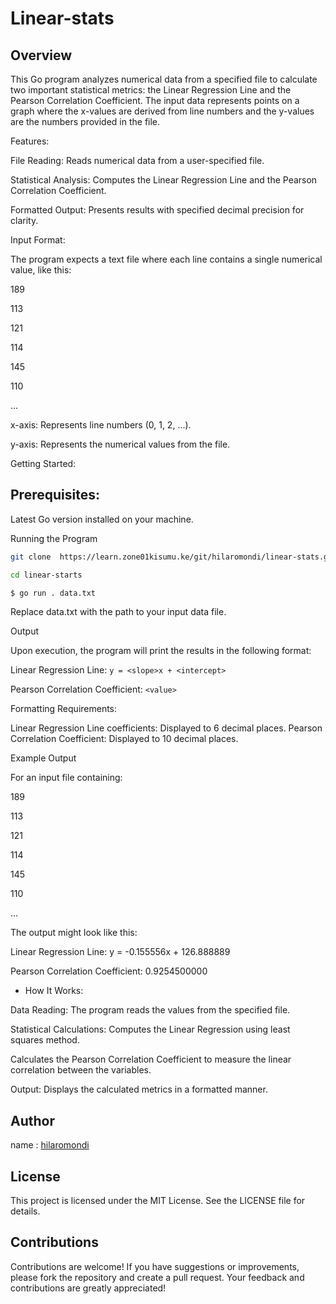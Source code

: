# Linear-stats

## Overview
This Go program analyzes numerical data from a specified file to calculate two important statistical metrics: the Linear Regression Line and the Pearson Correlation Coefficient. The input data represents points on a graph where the x-values are derived from line numbers and the y-values are the numbers provided in the file.

Features:

 File Reading: Reads numerical data from a user-specified file.

Statistical Analysis: Computes the Linear Regression Line and the Pearson Correlation Coefficient.

Formatted Output: Presents results with specified decimal precision for clarity.

Input Format:

The program expects a text file where each line contains a single numerical value, like this:

189

113

121

114

145

110

...

x-axis: Represents line numbers (0, 1, 2, ...).

y-axis: Represents the numerical values from the file.

Getting Started:
## Prerequisites:

Latest Go version installed on your machine.

Running the Program

```bash
git clone  https://learn.zone01kisumu.ke/git/hilaromondi/linear-stats.git
```

```bash
cd linear-starts

$ go run . data.txt
```
Replace data.txt with the path to your input data file.

Output

Upon execution, the program will print the results in the following format:

Linear Regression Line: `y = <slope>x + <intercept>`

Pearson Correlation Coefficient: `<value>`

Formatting Requirements:

Linear Regression Line coefficients: Displayed to 6 decimal places.
Pearson Correlation Coefficient: Displayed to 10 decimal places.

Example Output

For an input file containing:

189

113

121

114

145 

110

...

The output might look like this:

Linear Regression Line: y = -0.155556x + 126.888889

Pearson Correlation Coefficient: 0.9254500000

* How It Works:

Data Reading: The program reads the values from the specified file.

Statistical Calculations:
Computes the Linear Regression using least squares method.

Calculates the Pearson Correlation Coefficient to measure the linear correlation between the variables.

Output: Displays the calculated metrics in a formatted manner.

## Author
name : [hilaromondi](https://learn.zone01kisumu.ke/git/hilaromondi/linear-stats.git)

## License

This project is licensed under the MIT License. See the LICENSE file for details.

## Contributions

Contributions are welcome! If you have suggestions or improvements, please fork the repository and create a pull request. Your feedback and contributions are greatly appreciated!